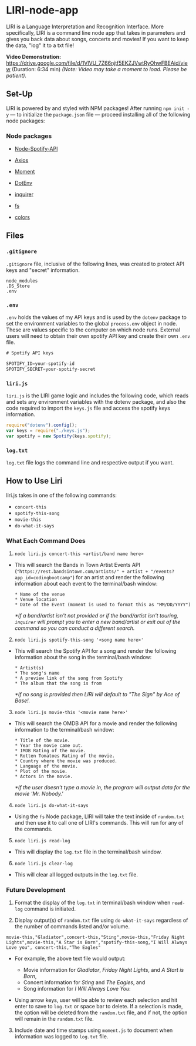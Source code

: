 # LIRI-node-app
LIRI is a Language Interpretation and Recognition Interface. More specifically, LIRI is a command line node app that takes in parameters and gives you back data about songs, concerts and movies! If you want to keep the data, "log" it to a txt file!

<strong> Video Demonstration:</strong> https://drive.google.com/file/d/1VIVU_7Z66njtf5EKZJVwtRyOhwFBEAid/view (Duration: 6:34 min)
<em>(Note: Video may take a moment to load. Please be patient).</em>

## Set-Up
LIRI is powered by and styled with NPM packages! After running `npm init -y` &mdash; to initialize the `package.json` file &mdash; proceed installing all of the following node packages:

### Node packages

  * [Node-Spotify-API](https://www.npmjs.com/package/node-spotify-api)

  * [Axios](https://www.npmjs.com/package/axios)

  * [Moment](https://www.npmjs.com/package/moment)

  * [DotEnv](https://www.npmjs.com/package/dotenv)

  * [inquirer](https://www.npmjs.com/package/inquirer)

  * [fs](https://www.npmjs.com/package/fs)

  * [colors](https://www.npmjs.com/package/colors)
  
## Files
### `.gitignore`
`.gitignore` file, inclusive of the following lines, was created to protect API keys and "secret" information.

```
node_modules
.DS_Store
.env
```

### `.env`
`.env` holds the values of my API keys and is used by the `dotenv` package to set the environment variables to the global `process.env` object in node. These are values specific to the computer on which node runs. External users will need to obtain their own spotify API key and create their own `.env` file.

```js
# Spotify API keys

SPOTIFY_ID=your-spotify-id
SPOTIFY_SECRET=your-spotify-secret

```

### `liri.js`
`liri.js` is the LIRI game logic and includes the following code, which reads and sets any environment variables with the dotenv package, and also the code required to import the `keys.js` file and access the spotify keys information.

```js
require("dotenv").config();
var keys = require("./keys.js");
var spotify = new Spotify(keys.spotify);
```

### `log.txt`
`log.txt` file logs the command line and respective output if you want. 

## How to Use Liri

liri.js takes in one of the following commands:

   * `concert-this`
   * `spotify-this-song`
   * `movie-this`
   * `do-what-it-says`

### What Each Command Does

1. `node liri.js concert-this <artist/band name here>`
- This will search the Bands in Town Artist Events API (`"https://rest.bandsintown.com/artists/" + artist + "/events?app_id=codingbootcamp"`) for an artist and render the following information about each event to the terminal/bash window:
    
    ```
    * Name of the venue
    * Venue location
    * Date of the Event (moment is used to format this as "MM/DD/YYYY")
    ```
    <em>*If a band/artist isn't not provided or if the band/artist isn't touring, `inquirer` will prompt you to enter a new band/artist or exit out of the command so you can conduct a different search.</em>
    
2. `node liri.js spotify-this-song '<song name here>'`
- This will search the Spotify API for a song and render the following information about the song in the terminal/bash window:
   
    ```
    * Artist(s)
    * The song's name
    * A preview link of the song from Spotify
    * The album that the song is from
    ```
    <em>*If no song is provided then LIRI will default to "The Sign" by Ace of Base!.</em>

3. `node liri.js movie-this '<movie name here>'` 
- This will search the OMDB API for a movie and render the following information to the terminal/bash window:

     ```
     * Title of the movie.
     * Year the movie came out.
     * IMDB Rating of the movie.
     * Rotten Tomatoes Rating of the movie.
     * Country where the movie was produced.
     * Language of the movie.
     * Plot of the movie.
     * Actors in the movie.
     ```
     <em>*If the user doesn't type a movie in, the program will output data for the movie 'Mr. Nobody.'</em>

4. `node liri.js do-what-it-says`
- Using the `fs` Node package, LIRI will take the text inside of `random.txt` and then use it to call one of LIRI's commands. This will run for any of the commands.

5. `node liri.js read-log` 
- This will display the `log.txt` file in the terminal/bash window.

6. `node liri.js clear-log`
- This will clear all logged outputs in the `log.txt` file.

### Future Development
1. Format the display of the `log.txt` in terminal/bash window when `read-log` command is initiated.

2. Display output(s) of `random.txt` file using `do-what-it-says` regardless of the number of commands listed and/or volume. 
```
movie-this,"Gladiator",concert-this,"Sting",movie-this,"Friday Night Lights",movie-this,"A Star is Born","spotify-this-song,"I Will Always Love you", concert-this,"The Eagles"
```
   * For example, the above text file would output:
        - Movie information for <em>Gladiator</em>, <em>Friday Night Lights</em>, and <em>A Start is Born</em>,
        - Concert information for <em>Sting</em> and <em>The Eagles</em>, and 
        - Song information for <em>I Will Always Love You</em>:

   * Using arrow keys, user will be able to review each selection and hit enter to save to `log.txt` or space bar to delete. If a selection is made, the option will be deleted from the `random.txt` file, and if not, the option will remain in the `random.txt` file.

3. Include date and time stamps using `moment.js` to document when information was logged to `log.txt` file.
